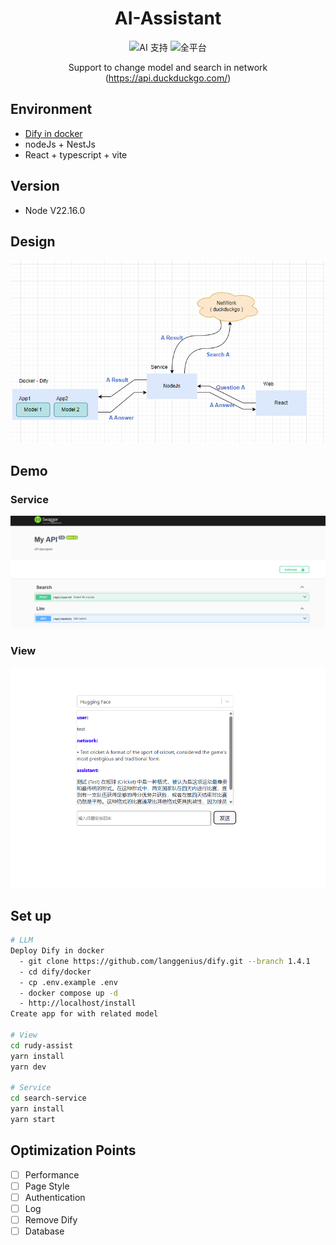 <div align="center">

# AI-Assistant
![AI 支持](https://img.shields.io/badge/AI-支持多模型-blue?style=flat&logo=openai&logoColor=white) ![全平台](https://img.shields.io/badge/平台-Windows%20%7C%20macOS%20%7C%20Linux-purple?style=flat&logo=electron&logoColor=white)

Support to change model and search in network (https://api.duckduckgo.com/)
</div>

## Environment
- [Dify in docker](https://docs.dify.ai/en/getting-started/install-self-hosted/docker-compose)
- nodeJs + NestJs
- React + typescript + vite

## Version
- Node V22.16.0

## Design
![alt text](./resource/design.png)

## Demo
### Service
![alt text](./resource/swagger.png)
### View
![alt text](./resource/demo.png)


## Set up
```bash
# LLM
Deploy Dify in docker
  - git clone https://github.com/langgenius/dify.git --branch 1.4.1
  - cd dify/docker
  - cp .env.example .env
  - docker compose up -d
  - http://localhost/install
Create app for with related model

# View
cd rudy-assist
yarn install
yarn dev

# Service
cd search-service
yarn install
yarn start
```

## Optimization Points
- [ ] Performance
- [ ] Page Style
- [ ] Authentication
- [ ] Log
- [ ] Remove Dify
- [ ] Database